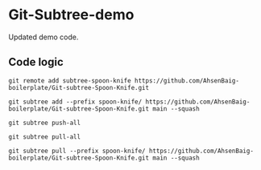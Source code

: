 # Git-Subtree-demo

Updated demo code.


## Code logic
```
git remote add subtree-spoon-knife https://github.com/AhsenBaig-boilerplate/Git-subtree-Spoon-Knife.git
```

```
git subtree add --prefix spoon-knife/ https://github.com/AhsenBaig-boilerplate/Git-subtree-Spoon-Knife.git main --squash
```

```
git subtree push-all
```

```
git subtree pull-all
```

```
git subtree pull --prefix spoon-knife/ https://github.com/AhsenBaig-boilerplate/Git-subtree-Spoon-Knife.git main --squash
```

